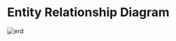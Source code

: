 # Entity Relationship Diagram

![erd](https://cloud.githubusercontent.com/assets/14999371/11675813/81758390-9df2-11e5-8f2b-e41b9b58fda3.jpg)

